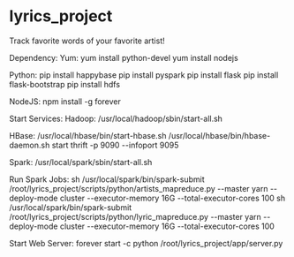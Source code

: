 # lyrics_project
Track favorite words of your favorite artist!

Dependency:
Yum:
yum install python-devel
yum install nodejs

Python:
pip install happybase
pip install pyspark
pip install flask
pip install flask-bootstrap
pip install hdfs

NodeJS:
npm install -g forever

Start Services:
Hadoop:
/usr/local/hadoop/sbin/start-all.sh

HBase:
/usr/local/hbase/bin/start-hbase.sh
/usr/local/hbase/bin/hbase-daemon.sh start thrift -p 9090 --infoport 9095

Spark:
/usr/local/spark/sbin/start-all.sh

Run Spark Jobs:
sh /usr/local/spark/bin/spark-submit /root/lyrics_project/scripts/python/artists_mapreduce.py --master yarn --deploy-mode cluster --executor-memory 16G --total-executor-cores 100
sh /usr/local/spark/bin/spark-submit /root/lyrics_project/scripts/python/lyric_mapreduce.py --master yarn --deploy-mode cluster --executor-memory 16G --total-executor-cores 100

Start Web Server:
forever start -c python /root/lyrics_project/app/server.py
